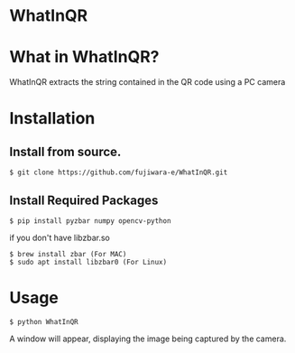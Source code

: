 # WhatInQR

# What in WhatInQR?
WhatInQR extracts the string contained in the QR code using a PC camera

# Installation
## Install from source.
```
$ git clone https://github.com/fujiwara-e/WhatInQR.git
```
## Install Required Packages
```
$ pip install pyzbar numpy opencv-python
```
if you don't have libzbar.so
```
$ brew install zbar (For MAC)
$ sudo apt install libzbar0 (For Linux)
```

# Usage
```
$ python WhatInQR
```
A window will appear, displaying the image being captured by the camera.




